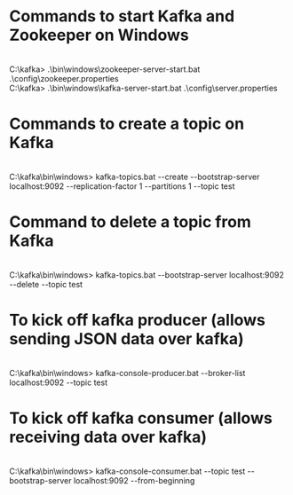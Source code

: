 # Commands to start Kafka and Zookeeper on Windows
<br>
C:\kafka> .\bin\windows\zookeeper-server-start.bat .\config\zookeeper.properties <br>
C:\kafka> .\bin\windows\kafka-server-start.bat .\config\server.properties <br>

# Commands to create a topic on Kafka
<br>
C:\kafka\bin\windows> kafka-topics.bat --create --bootstrap-server localhost:9092 --replication-factor 1 --partitions 1 --topic test <br>

# Command to delete a topic from Kafka
<br>
C:\kafka\bin\windows> kafka-topics.bat --bootstrap-server localhost:9092 --delete --topic test <br>

# To kick off kafka producer (allows sending JSON data over kafka)
<br>
C:\kafka\bin\windows> kafka-console-producer.bat --broker-list localhost:9092 --topic test <br>

# To kick off kafka consumer (allows receiving data over kafka)
<br>
C:\kafka\bin\windows> kafka-console-consumer.bat --topic test --bootstrap-server localhost:9092 --from-beginning <br>